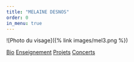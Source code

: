 ```yaml
---
title: "MELAINE DESNOS"
order: 0
in_menu: true
---
```

![Photo du visage]({% link images/mel3.png %}) 

<a href="bio.html" class="bouton">Bio</a>
<a href="enseignement.html" class="bouton">Enseignement</a> 
<a href="projets%en%cours.html" class="bouton">Projets</a>
<a href="concerts%a%venir.html" class="bouton">Concerts</a> 
